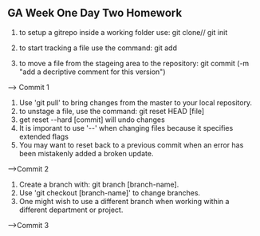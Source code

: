 
GA Week One Day Two Homework
----------------------------

1. to setup a gitrepo inside a working folder use: git clone//
	git init

2. to start tracking a file use the command: git add

3. to move a file from the stageing area to the repository:
	git commit (-m "add a decriptive comment for this version")

--> Commit 1

1. Use 'git pull' to bring changes from the master to your local	repository.
2. to unstage a file, use the command: git reset HEAD [file]
3. get reset --hard [commit] will undo changes
4. It is imporant to use '--' when changing files because it specifies extended flags
5. You may want to reset back to a previous commit when an error has been mistakenly added a broken update.

-->Commit 2

1. Create a branch with: git branch [branch-name].
2. Use 'git checkout [branch-name]' to change branches.
3. One might wish to use a different branch when working within
	a different department or project.

-->Commit 3


